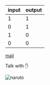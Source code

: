 input|output
-----|------
1|1
0|1
1|0
0|0

 [mail](https://mail.google.com/mail/u/0/#inbox)
 
 Talk with :hand:
 
 ![naruto](https://easydrawingguides.com/wp-content/uploads/2017/05/how-to-draw-naruto-20.png)
